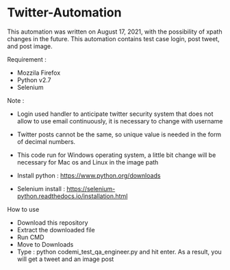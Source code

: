 # Twitter-Automation

This automation was written on August 17, 2021, with the possibility of xpath changes in the future. This automation contains test case login, post tweet, and post image.

Requirement :
- Mozzila Firefox
- Python v2.7
- Selenium

Note :
- Login used handler to anticipate twitter security system that does not allow to use email continuously, it is necessary to change with username
- Twitter posts cannot be the same, so unique value is needed in the form of decimal numbers.
- This code run for Windows operating system, a little bit change will be necessary for Mac os and Linux in the image path


- Install python	: https://www.python.org/downloads
- Selenium install	: https://selenium-python.readthedocs.io/installation.html

How to use
- Download this repository
- Extract the downloaded file
- Run CMD
- Move to Downloads
- Type : python codemi_test_qa_engineer.py and hit enter. As a result, you will get a tweet and an image post
